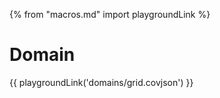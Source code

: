 {% from "macros.md" import playgroundLink %}

# Domain

{{ playgroundLink('domains/grid.covjson') }}